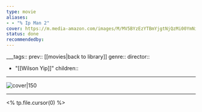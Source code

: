 ```yaml
---
type: movie
aliases:
- - "% Ip Man 2"
cover: https://m.media-amazon.com/images/M/MV5BYzEzYTBmYjgtNjQzMi00YmNiLTkyZGItOGFhMzEzOWY3MjI4XkEyXkFqcGc@._V1_SX300.jpg
status: done
recommendedby:
---
```

___tags:: prev:: [[movies|back to library]]
genre::
director:: 
  - "[[Wilson Yip]]"
children::
___
![cover|150](https://m.media-amazon.com/images/M/MV5BYzEzYTBmYjgtNjQzMi00YmNiLTkyZGItOGFhMzEzOWY3MjI4XkEyXkFqcGc@._V1_SX300.jpg)
___
<% tp.file.cursor(0) %>
